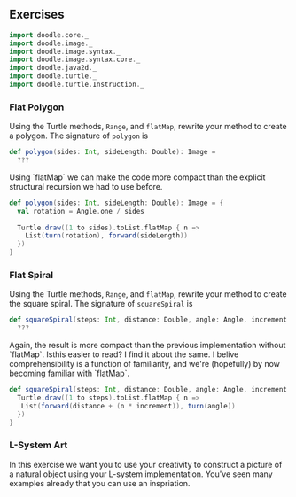 ## Exercises

```scala mdoc:invisible
import doodle.core._
import doodle.image._
import doodle.image.syntax._
import doodle.image.syntax.core._
import doodle.java2d._
import doodle.turtle._
import doodle.turtle.Instruction._
```

### Flat Polygon

Using the Turtle methods, `Range`, and `flatMap`, rewrite your method to create a polygon. The signature of `polygon` is

```scala
def polygon(sides: Int, sideLength: Double): Image = 
  ???
```

<div class="solution">
Using `flatMap` we can make the code more compact than the explicit structural recursion we had to use before.

```scala mdoc:silent
def polygon(sides: Int, sideLength: Double): Image = {
  val rotation = Angle.one / sides
  
  Turtle.draw((1 to sides).toList.flatMap { n =>
    List(turn(rotation), forward(sideLength))
  })
}
```
</div>


### Flat Spiral

Using the Turtle methods, `Range`, and `flatMap`, rewrite your method to create the square spiral. The signature of `squareSpiral` is

```scala
def squareSpiral(steps: Int, distance: Double, angle: Angle, increment: Double): Image =
  ???
```

<div class="solution">
Again, the result is more compact than the previous implementation without `flatMap`. Isthis easier to read? I find it about the same. I belive comprehensibility is a function of familiarity, and we're (hopefully) by now becoming familiar with `flatMap`.

```scala mdoc:silent
def squareSpiral(steps: Int, distance: Double, angle: Angle, increment: Double): Image = {
  Turtle.draw((1 to steps).toList.flatMap { n =>
   List(forward(distance + (n * increment)), turn(angle)) 
  })
}
```
</div>


### L-System Art

In this exercise we want you to use your creativity to construct a picture of a natural object using your L-system implementation. You've seen many examples already that you can use an inspriation. 
